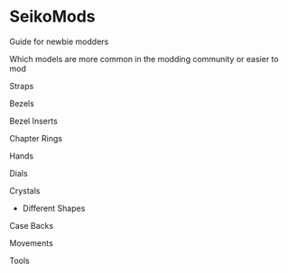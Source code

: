 # SeikoMods
Guide for newbie modders

Which models are more common in the modding community or easier to mod

Straps

Bezels

Bezel Inserts

Chapter Rings

Hands 

Dials

Crystals
- Different Shapes

Case Backs

Movements

Tools
